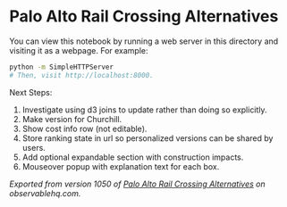 # Palo Alto Rail Crossing Alternatives

You can view this notebook by running a web server in this directory and
visiting it as a webpage. For example:

```sh
python -m SimpleHTTPServer
# Then, visit http://localhost:8000.
```

Next Steps:
1. Investigate using d3 joins to update rather than doing so explicitly.
2. Make version for Churchill.
3. Show cost info row (not editable).
4. Store ranking state in url so personalized versions can be shared by users.
5. Add optional expandable section with construction impacts.
6. Mouseover popup with explanation text for each box.

*Exported from version 1050 of [Palo Alto Rail Crossing Alternatives](https://observablehq.com/@megankanne/palo-alto-rail-crossing-alternatives/3) on observablehq.com.*